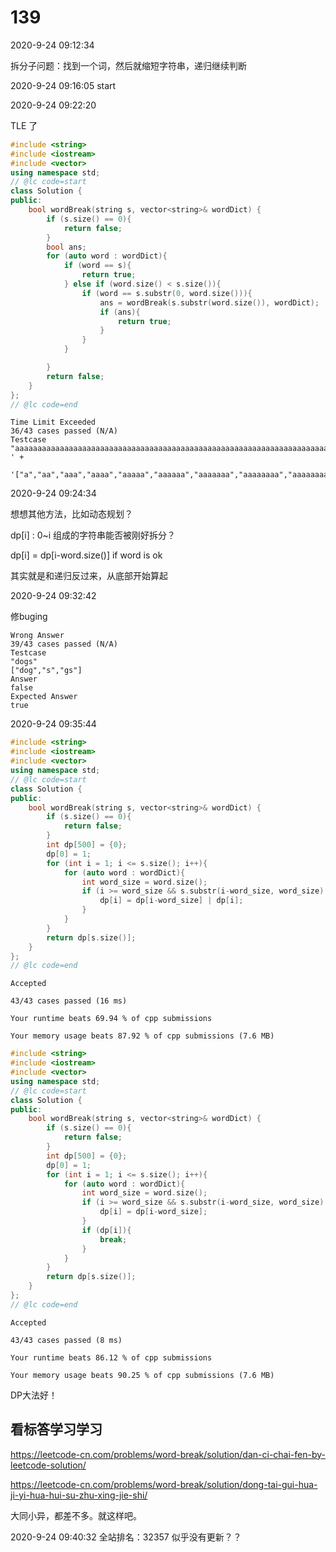 # 139

2020-9-24 09:12:34

拆分子问题：找到一个词，然后就缩短字符串，递归继续判断

2020-9-24 09:16:05
start

2020-9-24 09:22:20

TLE 了

```cpp
#include <string>
#include <iostream>
#include <vector>
using namespace std;
// @lc code=start
class Solution {
public:
    bool wordBreak(string s, vector<string>& wordDict) {
        if (s.size() == 0){
            return false;
        }
        bool ans;
        for (auto word : wordDict){
            if (word == s){
                return true;
            } else if (word.size() < s.size()){
                if (word == s.substr(0, word.size())){
                    ans = wordBreak(s.substr(word.size()), wordDict);
                    if (ans){
                        return true;
                    }
                }
            }

        }
        return false;
    }
};
// @lc code=end


```


```
Time Limit Exceeded
36/43 cases passed (N/A)
Testcase
"aaaaaaaaaaaaaaaaaaaaaaaaaaaaaaaaaaaaaaaaaaaaaaaaaaaaaaaaaaaaaaaaaaaaaaaaaaaaaaaaaaaaaaaaaaaaaaaaaaaaaaaaaaaaaaaaaaaaaaaaaaaaaaaaaaaaaaaaaaaaaaaaaaaaaab"
' +
  '["a","aa","aaa","aaaa","aaaaa","aaaaaa","aaaaaaa","aaaaaaaa","aaaaaaaaa","aaaaaaaaaa"]
```


2020-9-24 09:24:34

想想其他方法，比如动态规划？

dp[i] : 0~i 组成的字符串能否被刚好拆分？

dp[i] = dp[i-word.size()] if word is ok

其实就是和递归反过来，从底部开始算起


2020-9-24 09:32:42


修buging

```
Wrong Answer
39/43 cases passed (N/A)
Testcase
"dogs"
["dog","s","gs"]
Answer
false
Expected Answer
true
```

2020-9-24 09:35:44

```cpp
#include <string>
#include <iostream>
#include <vector>
using namespace std;
// @lc code=start
class Solution {
public:
    bool wordBreak(string s, vector<string>& wordDict) {
        if (s.size() == 0){
            return false;
        }
        int dp[500] = {0};
        dp[0] = 1;
        for (int i = 1; i <= s.size(); i++){
            for (auto word : wordDict){
                int word_size = word.size();
                if (i >= word_size && s.substr(i-word_size, word_size) == word){
                    dp[i] = dp[i-word_size] | dp[i];
                }
            }
        }
        return dp[s.size()];
    }
};
// @lc code=end


```

```
Accepted

43/43 cases passed (16 ms)

Your runtime beats 69.94 % of cpp submissions

Your memory usage beats 87.92 % of cpp submissions (7.6 MB)
```

```cpp
#include <string>
#include <iostream>
#include <vector>
using namespace std;
// @lc code=start
class Solution {
public:
    bool wordBreak(string s, vector<string>& wordDict) {
        if (s.size() == 0){
            return false;
        }
        int dp[500] = {0};
        dp[0] = 1;
        for (int i = 1; i <= s.size(); i++){
            for (auto word : wordDict){
                int word_size = word.size();
                if (i >= word_size && s.substr(i-word_size, word_size) == word){
                    dp[i] = dp[i-word_size];
                }
                if (dp[i]){
                    break;
                }
            }
        }
        return dp[s.size()];
    }
};
// @lc code=end
```


```
Accepted

43/43 cases passed (8 ms)

Your runtime beats 86.12 % of cpp submissions

Your memory usage beats 90.25 % of cpp submissions (7.6 MB)
```

DP大法好！

## 看标答学习学习

https://leetcode-cn.com/problems/word-break/solution/dan-ci-chai-fen-by-leetcode-solution/

https://leetcode-cn.com/problems/word-break/solution/dong-tai-gui-hua-ji-yi-hua-hui-su-zhu-xing-jie-shi/

大同小异，都差不多。就这样吧。

2020-9-24 09:40:32 全站排名：32357  似乎没有更新？？
